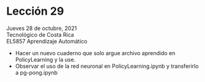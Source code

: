 # Lección 29

Jueves 28 de octubre, 2021 <br/>
Tecnológico de Costa Rica <br/>
EL5857 Aprendizaje Automático

- Hacer un nuevo cuaderno que solo argue archivo aprendido en PolicyLearning y la use.
- Observar el uso de la red neuronal en PolicyLearning.ipynb y transferirlo a pg-pong.ipynb

